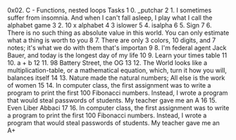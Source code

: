 0x02. C - Functions, nested loops
Tasks
1 0. _putchar
2 1. I sometimes suffer from insomnia. And when I can't fall asleep, I play what I call the alphabet game
3 2. 10 x alphabet
4 3 islower
5 4. isalpha
6 5. Sign
7 6. There is no such thing as absolute value in this world. You can only estimate what a thing is worth to you
8  7. There are only 3 colors, 10 digits, and 7 notes; it's what we do with them that's importan
9 8. I'm federal agent Jack Bauer, and today is the longest day of my life
10 9. Learn your times table
11 10. a + b
12  11. 98 Battery Street, the OG
13 12. The World looks like a multiplication-table, or a mathematical equation, which, turn it how you will, balances itself
14 13. Nature made the natural numbers; All else is the work of women
15 14. In computer class, the first assignment was to write a program to print the first 100 Fibonacci numbers. Instead, I wrote a program that would steal passwords of students. My teacher gave me an A
16 15. Even Liber Abbaci
17 16. In computer class, the first assignment was to write a program to print the first 100 Fibonacci numbers. Instead, I wrote a program that would steal passwords of students. My teacher gave me an A+

